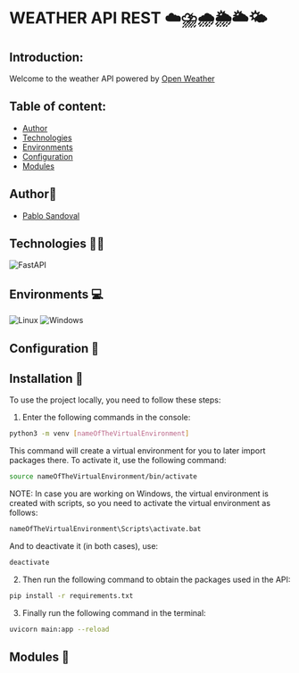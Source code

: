 # WEATHER API REST ☁️⛈️🌧️🌦️🌥️🌤️

## Introduction:

Welcome to the weather API powered by [Open Weather](https://openweathermap.org/)

## Table of content:

- [Author](#author👀)
- [Technologies](#technologies-👨‍💻)
- [Environments](#environments-💻)
- [Configuration](#configuration-🤖)
- [Modules](#modules-🚨)

## Author👀

- [Pablo Sandoval](https://github.com/SPablo2191)

## Technologies 👨‍💻

![FastAPI](https://img.shields.io/badge/FastAPI-0.101.1-brightgreen.svg)

## Environments 💻

![Linux](https://img.shields.io/badge/Linux-compatible-green)
![Windows](https://img.shields.io/badge/Windows-compatible-green)

## Configuration 🤖
## Installation 🤖
To use the project locally, you need to follow these steps:

1) Enter the following commands in the console:

```bash
python3 -m venv [nameOfTheVirtualEnvironment]
```

This command will create a virtual environment for you to later import packages there. To activate it, use the following command:

```bash
source nameOfTheVirtualEnvironment/bin/activate
```
NOTE: In case you are working on Windows, the virtual environment is created with scripts, so you need to activate the virtual environment as follows:

```bash
nameOfTheVirtualEnvironment\Scripts\activate.bat
```
And to deactivate it (in both cases), use:

```bash
deactivate
```

2) Then run the following command to obtain the packages used in the API:

```bash
pip install -r requirements.txt
```

3) Finally run the following command in the terminal:

```bash
uvicorn main:app --reload
```

## Modules 🚨
